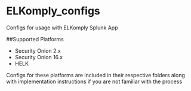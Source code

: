 # ELKomply_configs
Configs for usage with ELKomply Splunk App

##Supported Platforms
* Security Onion 2.x
* Security Onion 16.x
* HELK

Configs for these platforms are included in their respective folders along with implementation instructions if you are not familiar with the process
